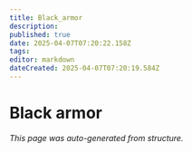 ```yaml
---
title: Black_armor
description: 
published: true
date: 2025-04-07T07:20:22.158Z
tags: 
editor: markdown
dateCreated: 2025-04-07T07:20:19.584Z
---
```


# Black armor

*This page was auto-generated from structure.*